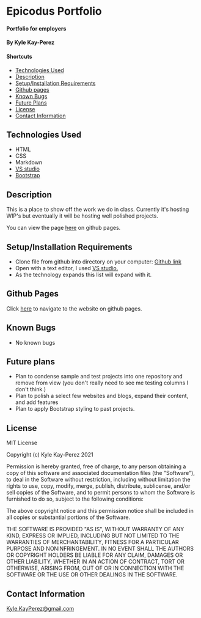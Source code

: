 # Epicodus Portfolio

#### Portfolio for employers

#### By Kyle Kay-Perez

#### Shortcuts
- [Technologies Used](#technologies-used)
- [Description](#description)
- [Setup/Installation Requirements](#setup/installation-requirements)
- [Github pages](#Github-Pages)
- [Known Bugs](#known-bugs)
- [Future Plans](#future-plans)
- [License](#license)
- [Contact Information](#contact-information)

## Technologies Used

* HTML
* CSS
* Markdown
* [VS studio](https://code.visualstudio.com/)
* [Bootstrap](https://getbootstrap.com/) 

## Description

This is a place to show off the work we do in class. Currently it's hosting WIP's but eventually it will be hosting well polished projects.

You can view the page [here](https://professional-pigeon.github.io/Epicodus-Portfolio/) on github pages.

## Setup/Installation Requirements

* Clone file from github into directory on your computer: [Github link](https://github.com/professional-pigeon/Epicodus-Portfolio)
* Open with a text editor, I used [VS studio.](https://code.visualstudio.com/)
* As the technology expands this list will expand with it.

## Github Pages

Click [here](https://professional-pigeon.github.io/Epicodus-Portfolio/) to navigate to the website on github pages.

## Known Bugs

* No known bugs

## Future plans

* Plan to condense sample and test projects into one repository and remove from view (you don't really need to see me testing columns I don't think.)
* Plan to polish a select few websites and blogs, expand their content, and add features
* Plan to apply Bootstrap styling to past projects.

## License

MIT License

Copyright (c) Kyle Kay-Perez 2021

Permission is hereby granted, free of charge, to any person obtaining a copy of this software and associated documentation files (the "Software"), to deal in the Software without restriction, including without limitation the rights to use, copy, modify, merge, publish, distribute, sublicense, and/or sell copies of the Software, and to permit persons to whom the Software is furnished to do so, subject to the following conditions:

The above copyright notice and this permission notice shall be included in all copies or substantial portions of the Software.

THE SOFTWARE IS PROVIDED "AS IS", WITHOUT WARRANTY OF ANY KIND, EXPRESS OR IMPLIED, INCLUDING BUT NOT LIMITED TO THE WARRANTIES OF MERCHANTABILITY, FITNESS FOR A PARTICULAR PURPOSE AND NONINFRINGEMENT. IN NO EVENT SHALL THE AUTHORS OR COPYRIGHT HOLDERS BE LIABLE FOR ANY CLAIM, DAMAGES OR OTHER LIABILITY, WHETHER IN AN ACTION OF CONTRACT, TORT OR OTHERWISE, ARISING FROM, OUT OF OR IN CONNECTION WITH THE SOFTWARE OR THE USE OR OTHER DEALINGS IN THE SOFTWARE.

## Contact Information

Kyle.KayPerez@gmail.com